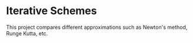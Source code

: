 # Iterative Schemes

This project compares different approximations such as Newton's method, Runge Kutta, etc.
